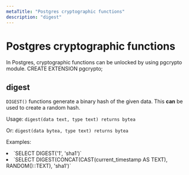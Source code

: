 ```yaml
---
metaTitle: "Postgres cryptographic functions"
description: "digest"
---
```


# Postgres cryptographic functions


In Postgres, cryptographic functions can be unlocked by using pgcrypto module.
CREATE EXTENSION pgcrypto;



## digest


`DIGEST()` functions generate a binary hash of the given data. This **can** be used to create a random hash.

Usage: `digest(data text, type text) returns bytea`

Or:    `digest(data bytea, type text) returns bytea`

Examples:

<li>
`SELECT DIGEST('1', 'sha1')`
</li>
<li>
`SELECT DIGEST(CONCAT(CAST(current_timestamp AS TEXT), RANDOM()::TEXT), 'sha1')`
</li>

